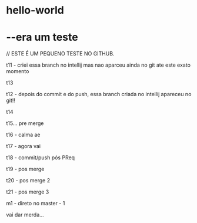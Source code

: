 # hello-world
<h1> --era um teste</h1>

// ESTE É UM PEQUENO TESTE NO GITHUB.


<p>t11 - criei essa branch no intellij mas nao aparceu ainda no git ate este exato momento</p>
<p>t13</p>
<p>t12 - depois do commit e do push, essa branch criada no intellij apareceu no git!!</p> 
<p>t14</p>
<p>t15... pre merge</p>
<p>t16 - calma ae</p>
<p>t17 - agora vai</p>
<p>t18 - commit/push pós PReq</p>
<p>t19 - pos merge</p>
<p>t20  - pos merge 2</p>
<p>t21  - pos merge 3</p>
<p>m1  - direto no master - 1</p>
<p> vai dar merda...</p>

